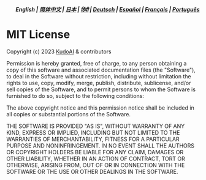 <div align="right">
<h5>English | <a href="zh-cn/LICENSE.md">简体中文</a> | <a href="ja/LICENSE.md">日本</a> | <a href="hi/LICENSE.md">हिंदी</a> | <a href="de/LICENSE.md">Deutsch</a> | <a href="es/LICENSE.md">Español</a> | <a href="fr/LICENSE.md">Français</a> | <a href="pt/LICENSE.md">Português</a></h5>
</div>

# MIT License

Copyright (c) 2023 [KudoAI](https://github.com/kudoai) & contributors

Permission is hereby granted, free of charge, to any person obtaining a copy
of this software and associated documentation files (the "Software"), to deal
in the Software without restriction, including without limitation the rights
to use, copy, modify, merge, publish, distribute, sublicense, and/or sell
copies of the Software, and to permit persons to whom the Software is
furnished to do so, subject to the following conditions:

The above copyright notice and this permission notice shall be included in all
copies or substantial portions of the Software.

THE SOFTWARE IS PROVIDED "AS IS", WITHOUT WARRANTY OF ANY KIND, EXPRESS OR
IMPLIED, INCLUDING BUT NOT LIMITED TO THE WARRANTIES OF MERCHANTABILITY,
FITNESS FOR A PARTICULAR PURPOSE AND NONINFRINGEMENT. IN NO EVENT SHALL THE
AUTHORS OR COPYRIGHT HOLDERS BE LIABLE FOR ANY CLAIM, DAMAGES OR OTHER
LIABILITY, WHETHER IN AN ACTION OF CONTRACT, TORT OR OTHERWISE, ARISING FROM,
OUT OF OR IN CONNECTION WITH THE SOFTWARE OR THE USE OR OTHER DEALINGS IN THE
SOFTWARE.
